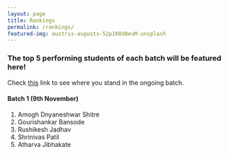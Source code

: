 ```yaml
---
layout: page
title: Rankings
permalink: /rankings/
featured-img: austris-augusts-52p1K0d0euM-unsplash
---
```


### The top 5 performing students of each batch will be featured here!

Check [this](https://docs.google.com/spreadsheets/d/1e9U0_RV7O9_OZD2uN9Z4qzk-yWaPgTwu3o1GbiV_hYg/edit?usp=sharing) link to see where you stand in the ongoing batch.

#### Batch 1 (9th November)
1. Amogh Dnyaneshwar Shitre
2. Gourishankar Bansode
3. Rushikesh Jadhav
4. Shrinivas Patil
5. Atharva Jibhakate